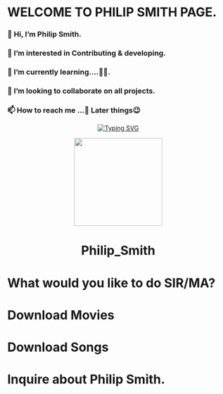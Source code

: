 # WELCOME TO PHILIP SMITH PAGE.
  ### 👋 Hi, I’m Philip Smith.
### 👀 I’m interested in Contributing & developing.
### 🌱 I’m currently learning....🤭🤭.
### 💞️ I’m looking to collaborate on all projects.
### 📫 How to reach me ...🤙 Later things😉

<p align="center">
    <a href="https://github.com/Philipsmith617">
        <img
            src="https://readme-typing-svg.herokuapp.com?size=33&width=1000&lines=Welcome+To+my+Profile+Thank+You+For+Visiting...+let+us+know+how+we+can+help+you+...+scroll+down+please...."
            alt="Typing SVG"
>
        </a>
</p>

<div align="center">
  <img src="https://www.linkpicture.com/q/Screenshot_20211125-213114_1.jpg" width="200" height="200">
  <h1>Philip_Smith</h1>
</div>
<p align="center">

# What would you like to do SIR/MA? 
# Download Movies
# Download Songs 
# Inquire about Philip Smith.
